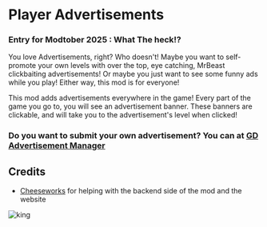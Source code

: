 # Player Advertisements

### <co>Entry for Modtober 2025 : What The heck!?</c>

<cp>You love Advertisements, right?</c> Who doesn't! Maybe you want to <cb>self-promote your own levels</c> with over the top, eye catching, MrBeast clickbaiting advertisements! Or maybe you just want to see some funny ads while you play! <cy>Either way, this mod is for everyone!</c>

This mod adds advertisements everywhere in the game! Every part of the game you go to, you will see an advertisement banner. These banners are clickable, and will take you to the advertisement's level when clicked!

### <cl>Do you want to submit your own advertisement? You can at [GD Advertisement Manager](https://ads.arcticwoof.xyz)</c>

## Credits
- [Cheeseworks](user:6408873) for helping with the backend side of the mod and the website

![king](arcticwoof.twitch_interactive/king.png)